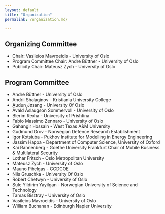 ```yaml
---
layout: default
title: "Organization"
permalink: /organization.md/

---
```



## Organizing Committee

* Chair: Vasileios Mavroeidis - University of Oslo
* Program Committee Chair: Andre Büttner -	University of Oslo
* Publicity Chair: Mateusz Zych - University of Oslo


## Program Committee

* Andre Büttner -	University of Oslo
* Andrii Shalaginov -	Kristiania University College
* Audun Jøsang - University Of Oslo
* Åvald Åslaugson Sommervoll - University of Oslo
* Blerim Rexha - University of Prishtina
* Fabio Massimo Zennaro -	University of Oslo
* Gahangir Hossain - West Texas A&M University
* Gudmund Grov - Norwegian Defence Research Establishment
* Igor Kotsiuba - Pukhov Institute for Modelling in Energy Engineering
* Jassim Happa - Department of Computer Science, University of Oxford
* Kai Rannenberg - Goethe University Frankfurt Chair of Mobile Business & Multilateral Security
* Lothar Fritsch - Oslo Metropolitan University
* Mateusz Zych - University of Oslo
* Mauno Pihelgas - CCDCOE
* Nils Gruschka - University Of Oslo
* Robert Chetwyn - University of Oslo
* Sule Yildirim Yayilgan - Norwegian University of Science and Technology
* Tamas Bisztray - University of Oslo
* Vasileios Mavroeidis - University of Oslo
* William Buchanan - Edinburgh Napier University
